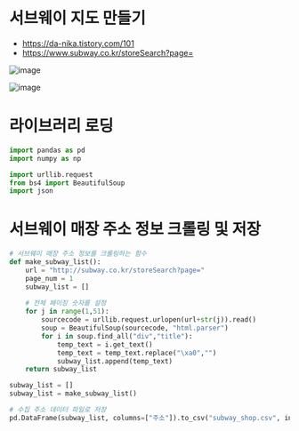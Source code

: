 # 서브웨이 지도 만들기
- https://da-nika.tistory.com/101
- https://www.subway.co.kr/storeSearch?page=

![image](https://user-images.githubusercontent.com/102650331/169444982-0adf3e0e-d8dc-4496-87cf-d19d5924ef2a.png)

![image](https://user-images.githubusercontent.com/102650331/169445043-c0c16169-95d0-4d1f-881d-e551a2c08d5e.png)


# 라이브러리 로딩
```python
import pandas as pd
import numpy as np

import urllib.request
from bs4 import BeautifulSoup
import json

```

# 서브웨이 매장 주소 정보 크롤링 및 저장
```python
# 서브웨이 매장 주소 정보를 크롤링하는 함수
def make_subway_list():
    url = "http://subway.co.kr/storeSearch?page="
    page_num = 1
    subway_list = []
    
    # 전체 페이징 숫자를 설정
    for j in range(1,51):
        sourcecode = urllib.request.urlopen(url+str(j)).read()
        soup = BeautifulSoup(sourcecode, "html.parser")
        for i in soup.find_all("div","title"):
            temp_text = i.get_text()
            temp_text = temp_text.replace("\xa0","")
            subway_list.append(temp_text)
    return subway_list

subway_list = []
subway_list = make_subway_list()

# 수집 주소 데이터 파일로 저장
pd.DataFrame(subway_list, columns=["주소"]).to_csv("subway_shop.csv", index_label="일련번호")

```
